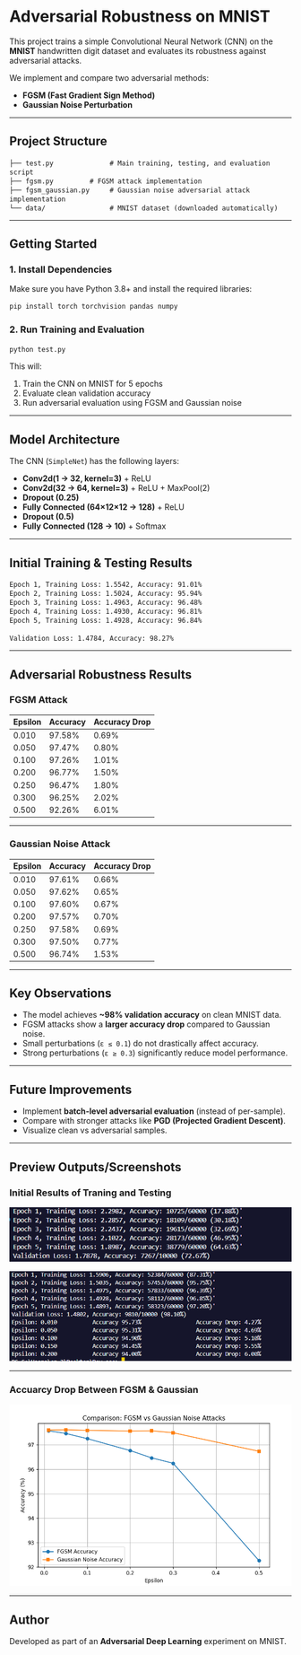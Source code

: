 # Adversarial Robustness on MNIST

This project trains a simple Convolutional Neural Network (CNN) on the **MNIST** handwritten digit dataset and evaluates its robustness against adversarial attacks.

We implement and compare two adversarial methods:
- **FGSM (Fast Gradient Sign Method)**
- **Gaussian Noise Perturbation**

---

## Project Structure

```
├── test.py              # Main training, testing, and evaluation script
├── fgsm.py         # FGSM attack implementation
├── fgsm_gaussian.py     # Gaussian noise adversarial attack implementation
└── data/                # MNIST dataset (downloaded automatically)
```

---

## Getting Started

### 1. Install Dependencies
Make sure you have Python 3.8+ and install the required libraries:

```bash
pip install torch torchvision pandas numpy
```

### 2. Run Training and Evaluation

```bash
python test.py
```

This will:
1. Train the CNN on MNIST for 5 epochs  
2. Evaluate clean validation accuracy  
3. Run adversarial evaluation using FGSM and Gaussian noise  

---

## Model Architecture

The CNN (`SimpleNet`) has the following layers:
- **Conv2d(1 → 32, kernel=3)** + ReLU  
- **Conv2d(32 → 64, kernel=3)** + ReLU + MaxPool(2)  
- **Dropout (0.25)**  
- **Fully Connected (64×12×12 → 128)** + ReLU  
- **Dropout (0.5)**  
- **Fully Connected (128 → 10)** + Softmax  

---

## Initial Training & Testing Results

```
Epoch 1, Training Loss: 1.5542, Accuracy: 91.01%
Epoch 2, Training Loss: 1.5024, Accuracy: 95.94%
Epoch 3, Training Loss: 1.4963, Accuracy: 96.48%
Epoch 4, Training Loss: 1.4930, Accuracy: 96.81%
Epoch 5, Training Loss: 1.4928, Accuracy: 96.84%

Validation Loss: 1.4784, Accuracy: 98.27%
```

---

## Adversarial Robustness Results

### FGSM Attack

| Epsilon | Accuracy | Accuracy Drop |
|---------|----------|---------------|
| 0.010   | 97.58%   | 0.69%         |
| 0.050   | 97.47%   | 0.80%         |
| 0.100   | 97.26%   | 1.01%         |
| 0.200   | 96.77%   | 1.50%         |
| 0.250   | 96.47%   | 1.80%         |
| 0.300   | 96.25%   | 2.02%         |
| 0.500   | 92.26%   | 6.01%         |

---
### Gaussian Noise Attack

| Epsilon | Accuracy | Accuracy Drop |
|---------|----------|---------------|
| 0.010   | 97.61%   | 0.66%         |
| 0.050   | 97.62%   | 0.65%         |
| 0.100   | 97.60%   | 0.67%         |
| 0.200   | 97.57%   | 0.70%         |
| 0.250   | 97.58%   | 0.69%         |
| 0.300   | 97.50%   | 0.77%         |
| 0.500   | 96.74%   | 1.53%         |

---

## Key Observations

- The model achieves **~98% validation accuracy** on clean MNIST data.  
- FGSM attacks show a **larger accuracy drop** compared to Gaussian noise.  
- Small perturbations (`ε ≤ 0.1`) do not drastically affect accuracy.  
- Strong perturbations (`ε ≥ 0.3`) significantly reduce model performance.  

---

## Future Improvements
  
- Implement **batch-level adversarial evaluation** (instead of per-sample).  
- Compare with stronger attacks like **PGD (Projected Gradient Descent)**.  
- Visualize clean vs adversarial samples.  

---

## Preview Outputs/Screenshots

### Initial Results of Traning and Testing

![alt text](/output_pics/image_1.PNG)

![alt text](/output_pics/image_4.PNG)

---

### Accuarcy Drop Between FGSM & Gaussian

![alt text](/output_pics/image_9.PNG)

---

## Author

Developed as part of an **Adversarial Deep Learning** experiment on MNIST.  
